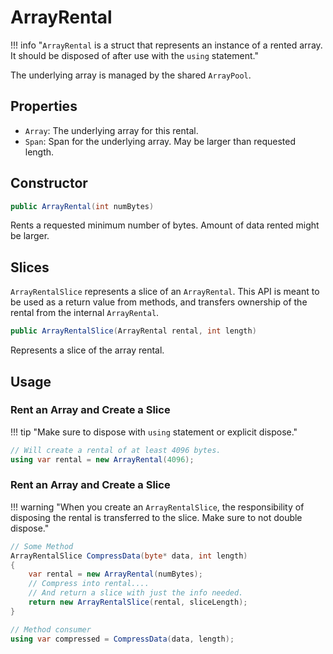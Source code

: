 # ArrayRental

!!! info "`ArrayRental` is a struct that represents an instance of a rented array. It should be disposed of after use with the `using` statement."
  
The underlying array is managed by the shared `ArrayPool`.  

## Properties

- `Array`: The underlying array for this rental.  
- `Span`: Span for the underlying array. May be larger than requested length.

## Constructor

```csharp
public ArrayRental(int numBytes)
```

Rents a requested minimum number of bytes. Amount of data rented might be larger.

## Slices

`ArrayRentalSlice` represents a slice of an `ArrayRental`. This API is meant to be used as a return value from methods, 
and transfers ownership of the rental from the internal `ArrayRental`.

```csharp
public ArrayRentalSlice(ArrayRental rental, int length)
```

Represents a slice of the array rental.

## Usage

### Rent an Array and Create a Slice

!!! tip "Make sure to dispose with `using` statement or explicit dispose."

```csharp
// Will create a rental of at least 4096 bytes.
using var rental = new ArrayRental(4096);
```

### Rent an Array and Create a Slice

!!! warning "When you create an `ArrayRentalSlice`, the responsibility of disposing the rental is transferred to the slice. Make sure to not double dispose."

```csharp
// Some Method
ArrayRentalSlice CompressData(byte* data, int length) 
{
    var rental = new ArrayRental(numBytes);
    // Compress into rental....
    // And return a slice with just the info needed.
    return new ArrayRentalSlice(rental, sliceLength);
}

// Method consumer
using var compressed = CompressData(data, length);
```